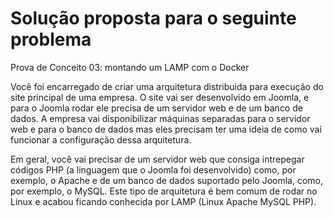 # Solução proposta para o seguinte problema
Prova de Conceito 03: montando um LAMP com o Docker

Você foi encarregado de criar uma arquitetura distribuida para execução do site principal de uma empresa. O site vai ser desenvolvido em Joomla, e para o Joomla rodar ele precisa de um servidor web e de um banco de dados. A empresa vai disponibilizar máquinas separadas para o servidor web e para o banco de dados mas eles precisam ter uma ideia de como vai funcionar a configuração dessa arquitetura.

Em geral, você vai precisar de um servidor web que consiga intrepegar códigos PHP (a linguagem que o Joomla foi desenvolvido) como, por exemplo, o Apache e de um banco de dados suportado pelo Joomla, como, por exemplo, o MySQL. Este tipo de arquitetura é bem comum de rodar no Linux e acabou ficando conhecida por LAMP (Linux Apache MySQL PHP).
